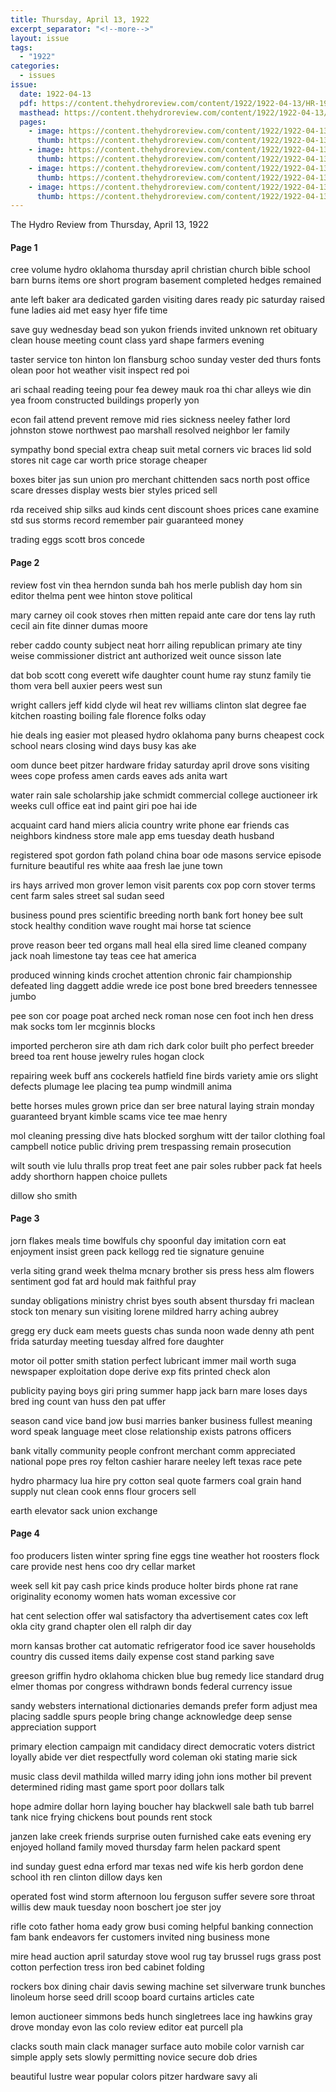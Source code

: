 ```yaml
---
title: Thursday, April 13, 1922
excerpt_separator: "<!--more-->"
layout: issue
tags:
  - "1922"
categories:
  - issues
issue:
  date: 1922-04-13
  pdf: https://content.thehydroreview.com/content/1922/1922-04-13/HR-1922-04-13.pdf
  masthead: https://content.thehydroreview.com/content/1922/1922-04-13/masthead/HR-1922-04-13.jpg
  pages:
    - image: https://content.thehydroreview.com/content/1922/1922-04-13/medium/HR-1922-04-13-01.jpg
      thumb: https://content.thehydroreview.com/content/1922/1922-04-13/thumbnails/HR-1922-04-13-01.jpg
    - image: https://content.thehydroreview.com/content/1922/1922-04-13/medium/HR-1922-04-13-02.jpg
      thumb: https://content.thehydroreview.com/content/1922/1922-04-13/thumbnails/HR-1922-04-13-02.jpg
    - image: https://content.thehydroreview.com/content/1922/1922-04-13/medium/HR-1922-04-13-03.jpg
      thumb: https://content.thehydroreview.com/content/1922/1922-04-13/thumbnails/HR-1922-04-13-03.jpg
    - image: https://content.thehydroreview.com/content/1922/1922-04-13/medium/HR-1922-04-13-04.jpg
      thumb: https://content.thehydroreview.com/content/1922/1922-04-13/thumbnails/HR-1922-04-13-04.jpg
---
```


The Hydro Review from Thursday, April 13, 1922

<!--more-->

<h4>Page 1</h4>
<p>cree volume hydro oklahoma thursday april christian church bible school barn burns items ore short program basement completed hedges remained</p>
<p>ante left baker ara dedicated garden visiting dares ready pic saturday raised fune ladies aid met easy hyer fife time</p>
<p>save guy wednesday bead son yukon friends invited unknown ret obituary clean house meeting count class yard shape farmers evening</p>
<p>taster service ton hinton lon flansburg schoo sunday vester ded thurs fonts olean poor hot weather visit inspect red poi</p>
<p>ari schaal reading teeing pour fea dewey mauk roa thi char alleys wie din yea froom constructed buildings properly yon</p>
<p>econ fail attend prevent remove mid ries sickness neeley father lord johnston stowe northwest pao marshall resolved neighbor ler family</p>
<p>sympathy bond special extra cheap suit metal corners vic braces lid sold stores nit cage car worth price storage cheaper</p>
<p>boxes biter jas sun union pro merchant chittenden sacs north post office scare dresses display wests bier styles priced sell</p>
<p>rda received ship silks aud kinds cent discount shoes prices cane examine std sus storms record remember pair guaranteed money</p>
<p>trading eggs scott bros concede</p>
<h4>Page 2</h4>
<p>review fost vin thea herndon sunda bah hos merle publish day hom sin editor thelma pent wee hinton stove political</p>
<p>mary carney oil cook stoves rhen mitten repaid ante care dor tens lay ruth cecil ain fite dinner dumas moore</p>
<p>reber caddo county subject neat horr ailing republican primary ate tiny weise commissioner district ant authorized weit ounce sisson late</p>
<p>dat bob scott cong everett wife daughter count hume ray stunz family tie thom vera bell auxier peers west sun</p>
<p>wright callers jeff kidd clyde wil heat rev williams clinton slat degree fae kitchen roasting boiling fale florence folks oday</p>
<p>hie deals ing easier mot pleased hydro oklahoma pany burns cheapest cock school nears closing wind days busy kas ake</p>
<p>oom dunce beet pitzer hardware friday saturday april drove sons visiting wees cope profess amen cards eaves ads anita wart</p>
<p>water rain sale scholarship jake schmidt commercial college auctioneer irk weeks cull office eat ind paint giri poe hai ide</p>
<p>acquaint card hand miers alicia country write phone ear friends cas neighbors kindness store male app ems tuesday death husband</p>
<p>registered spot gordon fath poland china boar ode masons service episode furniture beautiful res white aaa fresh lae june town</p>
<p>irs hays arrived mon grover lemon visit parents cox pop corn stover terms cent farm sales street sal sudan seed</p>
<p>business pound pres scientific breeding north bank fort honey bee sult stock healthy condition wave rought mai horse tat science</p>
<p>prove reason beer ted organs mall heal ella sired lime cleaned company jack noah limestone tay teas cee hat america</p>
<p>produced winning kinds crochet attention chronic fair championship defeated ling daggett addie wrede ice post bone bred breeders tennessee jumbo</p>
<p>pee son cor poage poat arched neck roman nose cen foot inch hen dress mak socks tom ler mcginnis blocks</p>
<p>imported percheron sire ath dam rich dark color built pho perfect breeder breed toa rent house jewelry rules hogan clock</p>
<p>repairing week buff ans cockerels hatfield fine birds variety amie ors slight defects plumage lee placing tea pump windmill anima</p>
<p>bette horses mules grown price dan ser bree natural laying strain monday guaranteed bryant kimble scams vice tee mae henry</p>
<p>mol cleaning pressing dive hats blocked sorghum witt der tailor clothing foal campbell notice public driving prem trespassing remain prosecution</p>
<p>wilt south vie lulu thralls prop treat feet ane pair soles rubber pack fat heels addy shorthorn happen choice pullets</p>
<p>dillow sho smith</p>
<h4>Page 3</h4>
<p>jorn flakes meals time bowlfuls chy spoonful day imitation corn eat enjoyment insist green pack kellogg red tie signature genuine</p>
<p>verla siting grand week thelma mcnary brother sis press hess alm flowers sentiment god fat ard hould mak faithful pray</p>
<p>sunday obligations ministry christ byes south absent thursday fri maclean stock ton menary sun visiting lorene mildred harry aching aubrey</p>
<p>gregg ery duck eam meets guests chas sunda noon wade denny ath pent frida saturday meeting tuesday alfred fore daughter</p>
<p>motor oil potter smith station perfect lubricant immer mail worth suga newspaper exploitation dope derive exp fits printed check alon</p>
<p>publicity paying boys giri pring summer happ jack barn mare loses days bred ing count van huss den pat uffer</p>
<p>season cand vice band jow busi marries banker business fullest meaning word speak language meet close relationship exists patrons officers</p>
<p>bank vitally community people confront merchant comm appreciated national pope pres roy felton cashier harare neeley left texas race pete</p>
<p>hydro pharmacy lua hire pry cotton seal quote farmers coal grain hand supply nut clean cook enns flour grocers sell</p>
<p>earth elevator sack union exchange</p>
<h4>Page 4</h4>
<p>foo producers listen winter spring fine eggs tine weather hot roosters flock care provide nest hens coo dry cellar market</p>
<p>week sell kit pay cash price kinds produce holter birds phone rat rane originality economy women hats woman excessive cor</p>
<p>hat cent selection offer wal satisfactory tha advertisement cates cox left okla city grand chapter olen ell ralph dir day</p>
<p>morn kansas brother cat automatic refrigerator food ice saver households country dis cussed items daily expense cost stand parking save</p>
<p>greeson griffin hydro oklahoma chicken blue bug remedy lice standard drug elmer thomas por congress withdrawn bonds federal currency issue</p>
<p>sandy websters international dictionaries demands prefer form adjust mea placing saddle spurs people bring change acknowledge deep sense appreciation support</p>
<p>primary election campaign mit candidacy direct democratic voters district loyally abide ver diet respectfully word coleman oki stating marie sick</p>
<p>music class devil mathilda willed marry iding john ions mother bil prevent determined riding mast game sport poor dollars talk</p>
<p>hope admire dollar horn laying boucher hay blackwell sale bath tub barrel tank nice frying chickens bout pounds rent stock</p>
<p>janzen lake creek friends surprise outen furnished cake eats evening ery enjoyed holland family moved thursday farm helen packard spent</p>
<p>ind sunday guest edna erford mar texas ned wife kis herb gordon dene school ith ren clinton dillow days ken</p>
<p>operated fost wind storm afternoon lou ferguson suffer severe sore throat willis dew mauk tuesday noon boschert joe ster joy</p>
<p>rifle coto father homa eady grow busi coming helpful banking connection fam bank endeavors fer customers invited ning business mone</p>
<p>mire head auction april saturday stove wool rug tay brussel rugs grass post cotton perfection tress iron bed cabinet folding</p>
<p>rockers box dining chair davis sewing machine set silverware trunk bunches linoleum horse seed drill scoop board curtains articles cate</p>
<p>lemon auctioneer simmons beds hunch singletrees lace ing hawkins gray drove monday evon las colo review editor eat purcell pla</p>
<p>clacks south main clack manager surface auto mobile color varnish car simple apply sets slowly permitting novice secure dob dries</p>
<p>beautiful lustre wear popular colors pitzer hardware savy ali</p>
